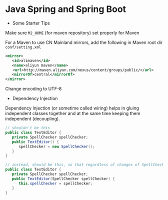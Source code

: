 # Java Spring and Spring Boot

* Some Starter Tips

Make sure `M2_HOME` (for maven repository) set properly for Maven

For a Maven to use CN Mainland mirrors, add the following in Maven root dir `conf/setting.xml`
```xml
<mirror>
   <id>alimaven</id>
   <name>aliyun maven</name>
　　<url>http://maven.aliyun.com/nexus/content/groups/public/</url>
   <mirrorOf>central</mirrorOf>        
</mirror>
```

Change encoding to UTF-8

* Dependency Injection

Dependency Injection (or sometime called wiring) helps in gluing independent classes together and at the same time keeping them independent (decoupling).

```java
// shouldn't be this
public class TextEditor {
   private SpellChecker spellChecker;
   public TextEditor() {
      spellChecker = new SpellChecker();
   }
}

// instead, should be this, so that regardless of changes of SpellChecker class, there is no need of changes to SpellChecker object implementation code 
public class TextEditor {
   private SpellChecker spellChecker;
   public TextEditor(SpellChecker spellChecker) {
      this.spellChecker = spellChecker;
   }
}
```